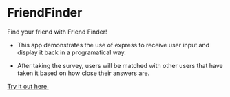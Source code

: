 # FriendFinder
Find your friend with Friend Finder!

 - This app demonstrates the use of express to receive user input and display it back in a programatical way.
 
 - After taking the survey, users will be matched with other users that have taken it based on how close their answers are.
 
[Try it out here.](https://limitless-meadow-31555.herokuapp.com/)
